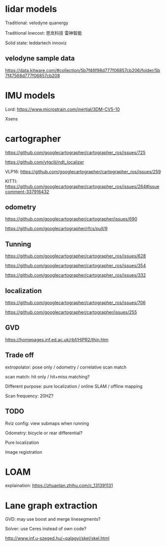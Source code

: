 
# lidar models

Traditional: velodyne quanergy

Traditional lowcost: 思岚科技 雷神智能

Solid state: leddartech innoviz

## velodyne sample data

https://data.kitware.com/#collection/5b7f46f98d777f06857cb206/folder/5b7f47568d777f06857cb208

# IMU models

Lord: https://www.microstrain.com/inertial/3DM-CV5-10

Xsens

# cartographer

https://github.com/googlecartographer/cartographer_ros/issues/725

https://github.com/ytgcljj/ndt_localizer

VLP16: https://github.com/googlecartographer/cartographer_ros/issues/259

KITTI: https://github.com/googlecartographer/cartographer_ros/issues/264#issuecomment-337916432

## odometry

https://github.com/googlecartographer/cartographer/issues/690

https://github.com/googlecartographer/rfcs/pull/9

## Tunning

https://github.com/googlecartographer/cartographer_ros/issues/628

https://github.com/googlecartographer/cartographer_ros/issues/354

https://github.com/googlecartographer/cartographer_ros/issues/332

## localization

https://github.com/googlecartographer/cartographer_ros/issues/706

https://github.com/googlecartographer/cartographer/issues/255

## GVD

https://homepages.inf.ed.ac.uk/rbf/HIPR2/thin.htm


## Trade off

extropolator: pose only / odometry / correlative scan match

scan match: hit only / hit+miss matching?

Different purpose: pure localization / online SLAM / offline mapping

Scan frequency: 20HZ?

## TODO

Rviz config: view submaps when running

Odometry: bicycle or rear differential?

Pure localization

Image registration


# LOAM

explaination: https://zhuanlan.zhihu.com/c_131391131




# Lane graph extraction

GVD: may use boost and merge linesegments?

Solver: use Ceres instead of own code?

http://www.inf.u-szeged.hu/~palagyi/skel/skel.html
